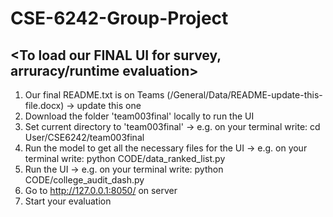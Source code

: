 # CSE-6242-Group-Project
## <To load our FINAL UI for survey, arruracy/runtime evaluation>

1. Our final README.txt is on Teams (/General/Data/README-update-this-file.docx) -> update this one
2. Download the folder 'team003final' locally to run the UI
3. Set current directory to 'team003final'
  -> e.g. on your terminal write: cd User/CSE6242/team003final
5. Run the model to get all the necessary files for the UI
  -> e.g. on your terminal write: python CODE/data_ranked_list.py
6. Run the UI
  -> e.g. on your terminal write: python CODE/college_audit_dash.py
7. Go to http://127.0.0.1:8050/ on server 
8. Start your evaluation


